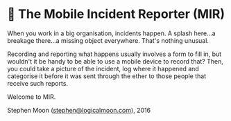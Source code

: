 # :police_car: The Mobile Incident Reporter (MIR)

When you work in a big organisation, incidents happen. A splash here...a breakage there...a missing object everywhere. That's nothing unusual.

Recording and reporting what happens usually involves a form to fill in, but wouldn't it be handy to be able to use a mobile device to record that? Then, you could take a picture of the incident, log where it happened and categorise it before it was sent through the ether to those people that receive such reports. 

Welcome to MIR.

Stephen Moon (stephen@logicalmoon.com), 2016
